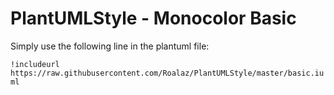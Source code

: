 # PlantUMLStyle - Monocolor Basic

Simply use the following line in the plantuml file:

`!includeurl https://raw.githubusercontent.com/Roalaz/PlantUMLStyle/master/basic.iuml`
